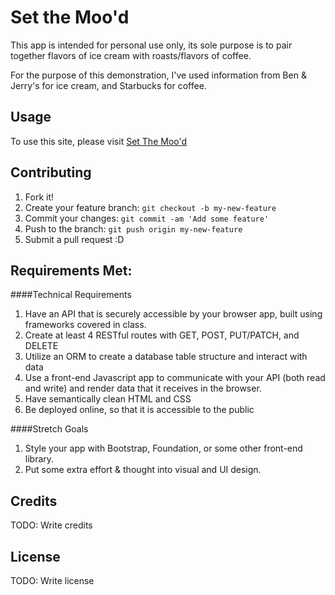 # Set the Moo'd

This app is intended for personal use only, its sole purpose is to pair together flavors of ice cream with roasts/flavors of coffee.

For the purpose of this demonstration, I've used information from Ben & Jerry's for ice cream, and Starbucks for coffee.

## Usage

To use this site, please visit [Set The Moo'd](http://astoellis.github.io/proj_2_front/)

## Contributing

1. Fork it!
2. Create your feature branch: `git checkout -b my-new-feature`
3. Commit your changes: `git commit -am 'Add some feature'`
4. Push to the branch: `git push origin my-new-feature`
5. Submit a pull request :D

## Requirements Met:
####Technical Requirements


1. Have an API that is securely accessible by your browser app, built using frameworks covered in class.
2. Create at least 4 RESTful routes with GET, POST, PUT/PATCH, and DELETE
3. Utilize an ORM to create a database table structure and interact with data
4. Use a front-end Javascript app to communicate with your API (both read and write) and render data that it receives in the browser.
5. Have semantically clean HTML and CSS
6. Be deployed online, so that it is accessible to the public

####Stretch Goals
1. Style your app with Bootstrap, Foundation, or some other front-end library.
2. Put some extra effort & thought into visual and UI design.


## Credits

TODO: Write credits

## License

TODO: Write license

